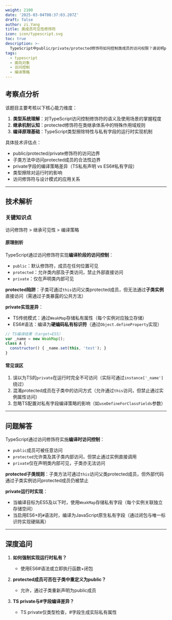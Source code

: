 ```yaml
---
weight: 2100
date: '2025-03-04T08:37:03.207Z'
draft: false
author: zi.Yang
title: 类成员可见性修饰符
icon: icon/typescript.svg
toc: true
description: >-
  TypeScript中public/private/protected修饰符如何控制类成员的访问权限？请说明protected成员在子类中的访问规则，以及private字段在运行时实际实现方式（如编译为WeakMap）
tags:
  - typescript
  - 面向对象
  - 访问控制
  - 编译策略
---
```


## 考察点分析

该题目主要考核以下核心能力维度：
1. **类型系统理解**：对TypeScript访问控制修饰符的语义及使用场景的掌握程度
2. **继承机制认知**：protected修饰符在类继承体系中的特殊作用域规则
3. **编译原理基础**：TypeScript类型擦除特性与私有字段的运行时实现机制

具体技术评估点：
- public/protected/private修饰符的访问边界
- 子类方法中访问protected成员的合法性边界
- private字段的编译策略差异（TS私有声明 vs ES6#私有字段）
- 类型擦除对运行时的影响
- 访问修饰符与设计模式的应用关系

---

## 技术解析

### 关键知识点
访问修饰符 > 继承可见性 > 编译策略

#### 原理剖析
TypeScript通过访问修饰符实现**编译阶段的访问控制**：
- `public`：默认修饰符，成员在任何位置可见
- `protected`：允许类内部及子类访问，禁止外部直接访问
- `private`：仅在声明类内部可见

**protected陷阱**：子类可通过`this`访问父类protected成员，但无法通过**子类实例**直接访问（需通过子类暴露的公共方法）

**private实现差异**：
- TS传统模式：通过`WeakMap`存储私有属性（每个实例对应独立存储）
- ES6#语法：编译为**硬编码私有标识符**（通过`Object.defineProperty`实现）
```javascript
// TS编译结果（target=ES5）
var _name = new WeakMap();
class A { 
  constructor() { _name.set(this, 'test'); }
}
```

#### 常见误区
1. 误以为TS的`private`在运行时完全不可访问（实际可通过`instance['_name']`绕过）
2. 混淆protected成员在子类中的访问方式（允许通过`this`访问，但禁止通过实例属性访问）
3. 忽略TS配置对私有字段编译策略的影响（如`useDefineForClassFields`参数）

---

## 问题解答

TypeScript通过访问修饰符实施**编译时访问控制**：
- `public`成员可被任意访问
- `protected`允许类及其子类内部访问，但禁止通过实例直接调用
- `private`仅在声明类内部可见，子类亦无法访问

**protected子类规则**：子类方法可通过`this`访问父类protected成员，但外部代码通过子类实例访问protected成员仍被禁止

**private运行时实现**：
- 当编译目标为ES5及以下时，使用`WeakMap`存储私有字段（每个实例关联独立存储空间）
- 当启用ES6+的`#`语法时，编译为JavaScript原生私有字段（通过闭包与唯一标识符实现硬隔离）

---

## 深度追问

1. **如何强制实现运行时私有？**
   - 使用ES6#语法或立即执行函数+闭包

2. **protected成员可否在子类中重定义为public？**
   - 允许，通过子类重新声明为public成员

3. **TS private与#字段编译差异？**
   - TS private仅类型检查，#字段生成实际私有属性
